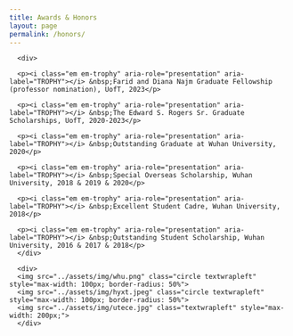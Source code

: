```yaml
---
title: Awards & Honors
layout: page
permalink: /honors/
---
```



<div>

      <div>

      <p><i class="em em-trophy" aria-role="presentation" aria-label="TROPHY"></i> &nbsp;Farid and Diana Najm Graduate Fellowship (professor nomination), UofT, 2023</p>

      <p><i class="em em-trophy" aria-role="presentation" aria-label="TROPHY"></i> &nbsp;The Edward S. Rogers Sr. Graduate Scholarships, UofT, 2020-2023</p>

      <p><i class="em em-trophy" aria-role="presentation" aria-label="TROPHY"></i> &nbsp;Outstanding Graduate at Wuhan University, 2020</p>

      <p><i class="em em-trophy" aria-role="presentation" aria-label="TROPHY"></i> &nbsp;Special Overseas Scholarship, Wuhan University, 2018 & 2019 & 2020</p>

      <p><i class="em em-trophy" aria-role="presentation" aria-label="TROPHY"></i> &nbsp;Excellent Student Cadre, Wuhan University, 2018</p>

      <p><i class="em em-trophy" aria-role="presentation" aria-label="TROPHY"></i> &nbsp;Outstanding Student Scholarship, Wuhan University, 2016 & 2017 & 2018</p>
      </div>

      <div>
      <img src="../assets/img/whu.png" class="circle textwrapleft" style="max-width: 100px; border-radius: 50%">
      <img src="../assets/img/hyxt.jpeg" class="circle textwrapleft" style="max-width: 100px; border-radius: 50%">
      <img src="../assets/img/utece.jpg" class="textwrapleft" style="max-width: 200px;">
      </div>
</div>
